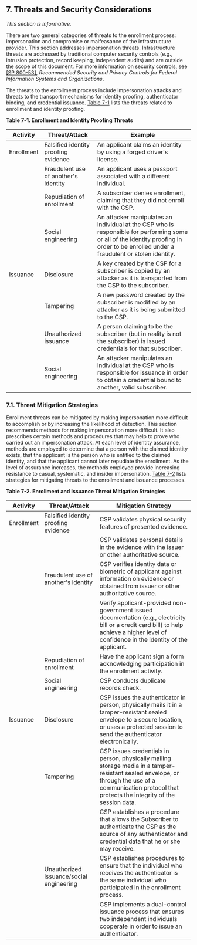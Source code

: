 <a name="sec7"></a>

<div class="breaker"></div>

## 7. Threats and Security Considerations

_This section is informative._

There are two general categories of threats to the enrollment process: impersonation and compromise or malfeasance of the infrastructure provider. This section addresses impersonation threats. Infrastructure threats are addressed by traditional computer security controls (e.g., intrusion protection, record keeping, independent audits) and are outside the scope of this document. For more information on security controls, see [[SP 800-53]](#SP800-53), *Recommended Security and Privacy Controls for Federal Information Systems and Organizations*.

The threats to the enrollment process include impersonation attacks and threats to the transport mechanisms for identity proofing, authenticator binding, and credential issuance. [Table 7-1](#63aSec7-Table1) lists the threats related to enrollment and identity proofing.

<a name="63aSec7-Table1"></a>

<div class="text-center" markdown="1">

**Table 7-1.  Enrollment and Identity Proofing Threats**

</div>



|**Activity**   |     **Threat/Attack**  | **Example** |
|---------------|------------------------|------------------|
|Enrollment | Falsified identity proofing evidence | An applicant claims an identity by using a forged driver's license.|
| | Fraudulent use of another's identity | An applicant uses a passport associated with a different individual.
| | Repudiation of enrollment | A subscriber denies enrollment, claiming that they did not enroll with the CSP.|
||Social engineering|An attacker manipulates an individual at the CSP who is responsible for performing some or all of the identity proofing in order to be enrolled under a fraudulent or stolen identity.
|Issuance|Disclosure | A key created by the CSP for a subscriber is copied by an attacker as it is transported from the CSP to the subscriber.|
| |Tampering | A new password created by the subscriber is modified by an attacker as it is being submitted to the CSP.
| |Unauthorized issuance | A person claiming to be the subscriber (but in reality is not the subscriber) is issued credentials for that subscriber.
||Social engineering|An attacker manipulates an individual at the CSP who is responsible for issuance in order to obtain a credential bound to another, valid subscriber.


### 7.1. Threat Mitigation Strategies

Enrollment threats can be mitigated by making impersonation more difficult to accomplish or by increasing the likelihood of detection. This section recommends methods for making impersonation more difficult. It also prescribes certain methods and procedures that may help to prove who carried out an impersonation attack. At each level of identity assurance, methods are employed to determine that a person with the claimed identity exists, that the applicant is the person who is entitled to the claimed identity, and that the applicant cannot later repudiate the enrollment. As the level of assurance increases, the methods employed provide increasing resistance to casual, systematic, and
insider impersonation. [Table 7-2](#63aSec7-Table2) lists strategies for mitigating threats
to the enrollment and issuance processes.

<a name="63aSec7-Table2"></a>

<div class="text-center" markdown="1">

**Table 7-2.  Enrollment and Issuance Threat Mitigation Strategies**

</div>


| **Activity** | **Threat/Attack** | **Mitigation Strategy** |
|--------------|-------------------|-------------------------|
| Enrollment | Falsified identity proofing evidence | CSP validates physical security features of presented evidence.
| | | CSP validates personal details in the evidence with the issuer or other authoritative source.
| | Fraudulent use of another's identity | CSP verifies identity data or biometric of applicant against information on evidence or obtained from issuer or other authoritative source.
| | | Verify applicant-provided non-government issued documentation (e.g., electricity bill or a credit card bill) to help achieve a higher level of confidence in the identity of the applicant. |
| | Repudiation of enrollment | Have the applicant sign a form acknowledging participation in the enrollment activity. |
||Social engineering|CSP conducts duplicate records check.
| Issuance | Disclosure | CSP issues the authenticator in person, physically mails it in a tamper-resistant sealed envelope to a secure location, or uses a protected session to send the authenticator electronically.
| | Tampering | CSP issues credentials in person, physically mailing storage media in a tamper-resistant sealed envelope, or through the use of a communication protocol that protects the integrity of the session data.
| | | CSP establishes a procedure that allows the Subscriber to authenticate the CSP as the source of any authenticator and credential data that he or she may receive.
| | Unauthorized issuance/social engineering | CSP establishes procedures to ensure that the individual who receives the authenticator is the same individual who participated in the enrollment process.
| | | CSP implements a dual-control issuance process that ensures two independent individuals cooperate in order to issue an authenticator.
